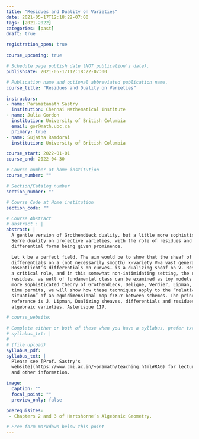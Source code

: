 ```yaml
---
title: "Residues and Duality on Varieties"
date: 2021-05-17T12:18:22-07:00
tags: [2021-2022]
categories: [past]
draft: true

registration_open: true

course_upcoming: true

# Schedule page publish date (NOT publication's date).
publishDate: 2021-05-17T12:18:22-07:00

# Publication name and optional abbreviated publication name.
course_title: "Residues and Duality on Varieties"

instructors:
- name: Paramatanath Sastry
  institution: Chennai Mathematical Institute
- name: Julia Gordon
  institution: University of British Columbia
  email: gor@math.ubc.ca
  primary: true
- name: Sujatha Ramdorai
  institution: University of British Columbia

course_start: 2022-01-01
course_end: 2022-04-30

# Course number at home institution
course_number: ""

# Section/Catalog number
section_number: ""

# Course Code at Home institution
section_code: ""

# Course Abstract
# abstract : |
abstract: |
  A gentle version of Grothendieck duality, but a little more sophisticated than
  Serre duality on projective varieties, with the role of residues and
  differential forms being given prominence.

  Let k be a perfect field. The aim would be to show that the sheaf of regular
  differentials on a (not necessarily smooth) k-variety V—a vast generalization of
  Rosentlicht’s differentials on curves— is a dualizing sheaf on V. Residues play
  a critical role, and in this somewhat non-intimidating setting, the role of
  residues, as well of fundamental class can be examined as toy models for the
  more sophisticated theory of Grothendieck, Deligne, Verdier, Lipman, Neeman. If
  time permits, we will show how these techniques apply to the “relative
  situation” of an equidimensional map f:X→Y between schemes. The principle
  reference is J. Lipman, Dualizing sheaves, differentials and residues on
  algebraic varieties, Asterisque 117.

# course_website:

# Complete either or both of these when you have a syllabus, prefer txt!
# syllabus_txt: |
#
# (file upload)
syllabus_pdf:
syllabus_txt: |
  Please see [Prof. Sastry's
  website](https://www.cmi.ac.in/~pramath/teaching.html#RAG) for lecture notes
  and other information.

image:
  caption: ""
  focal_point: ""
  preview_only: false

prerequisites:
 - Chapters 2 and 3 of Hartshorne’s Algebraic Geometry.

# Free form markdown below this point
---
```


